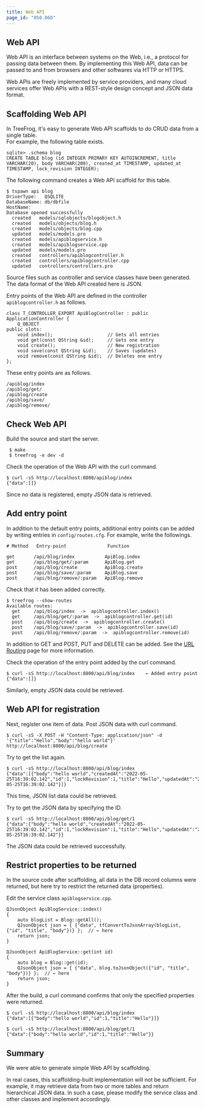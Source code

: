 ```yaml
---
title: Web API
page_id: "050.060"
---
```


## Web API

Web API is an interface between systems on the Web, i.e., a protocol for passing data between them. By implementing this Web API, data can be passed to and from browsers and other softwares via HTTP or HTTPS.

Web APIs are freely implemented by service providers, and many cloud services offer Web APIs with a REST-style design concept and JSON data format.

## Scaffolding Web API

In TreeFrog, it's easy to generate Web API scaffolds to do CRUD data from a single table.  
For example, the following table exists.

```
sqlite> .schema blog
CREATE TABLE blog (id INTEGER PRIMARY KEY AUTOINCREMENT, title VARCHAR(20), body VARCHAR(200), created_at TIMESTAMP, updated_at TIMESTAMP, lock_revision INTEGER);
```

The following command creates a Web API scaffold for this table.

```
$ tspawn api blog
DriverType:   QSQLITE
DatabaseName: db/dbfile
HostName:
Database opened successfully
  created   models/sqlobjects/blogobject.h
  created   models/objects/blog.h
  created   models/objects/blog.cpp
  updated   models/models.pro
  created   models/apiblogservice.h
  created   models/apiblogservice.cpp
  updated   models/models.pro
  created   controllers/apiblogcontroller.h
  created   controllers/apiblogcontroller.cpp
  updated   controllers/controllers.pro
```

Source files such as controller and service classes have been generated. The data format of the Web API created here is JSON.

Entry points of the Web API are defined in the controller `apiblogcontroller.h` as follows.

```
class T_CONTROLLER_EXPORT ApiBlogController : public ApplicationController {
    Q_OBJECT
public slots:
    void index();                    // Gets all entries
    void get(const QString &id);     // Gets one entry
    void create();                   // New registration
    void save(const QString &id);    // Saves (updates)
    void remove(const QString &id);  // Deletes one entry
};
```

These entry points are as follows.

```
/apiblog/index
/apiblog/get/
/apiblog/create
/apiblog/save/
/apiblog/remove/
```

## Check Web API

Build the source and start the server.

```
 $ make
 $ treefrog -e dev -d
```

Check the operation of the Web API with the curl command.

```
$ curl -sS http://localhost:8800/apiblog/index
{"data":[]}
```

Since no data is registered, empty JSON data is retrieved.

## Add entry point

In addition to the default entry points, additional entry points can be added by writing entries in `config/routes.cfg`. For example, write the followings.

```
# Method   Entry-point               Function

get       /api/blog/index           ApiBlog.index
get       /api/blog/get/:param      ApiBlog.get
post      /api/blog/create          ApiBlog.create
post      /api/blog/save/:param     ApiBlog.save
post      /api/blog/remove/:param   ApiBlog.remove
```

Check that it has been added correctly.

```
$ treefrog --show-routes
Available routes:
  get     /api/blog/index  ->  apiblogcontroller.index()
  get     /api/blog/get/:param  ->  apiblogcontroller.get(id)
  post    /api/blog/create  ->  apiblogcontroller.create()
  post    /api/blog/save/:param  ->  apiblogcontroller.save(id)
  post    /api/blog/remove/:param  ->  apiblogcontroller.remove(id)
```

In addition to GET and POST, PUT and DELETE can be added. See the [URL Routing](/en/user-guide/controller/url-routing.html) page for more information.

Check the operation of the entry point added by the curl command.

```
$ curl -sS http://localhost:8800/api/blog/index    ← Added entry point
{"data":[]}
```

Similarly, empty JSON data could be retrieved.

## Web API for registration

Next, register one item of data. Post JSON data with curl command.

```
$ curl -sS -X POST -H "Content-Type: application/json" -d '{"title":"Hello","body":"hello world"}'  http://localhost:8800/api/blog/create
```

Try to get the list again.

```
$ curl -sS http://localhost:8800/api/blog/index
{"data":[{"body":"hello world","createdAt":"2022-05-25T16:39:02.142","id":1,"lockRevision":1,"title":"Hello","updatedAt":"2022-05-25T16:39:02.142"}]}
```

This time, JSON list data could be retrieved.

Try to get the JSON data by specifying the ID.

```
$ curl -sS http://localhost:8800/api/blog/get/1
{"data":{"body":"hello world","createdAt":"2022-05-25T16:39:02.142","id":1,"lockRevision":1,"title":"Hello","updatedAt":"2022-05-25T16:39:02.142"}}
```

The JSON data could be retrieved successfully.

## Restrict properties to be returned

In the source code after scaffolding, all data in the DB record columns were returned, but here try to restrict the returned data (properties).

Edit the service class `apiblogservice.cpp`.

```
QJsonObject ApiBlogService::index()
{
    auto blogList = Blog::getAll();
    QJsonObject json = { {"data", tfConvertToJsonArray(blogList, {"id", "title", "body"})} };  // ← here
    return json;
}

QJsonObject ApiBlogService::get(int id)
{
    auto blog = Blog::get(id);
    QJsonObject json = { {"data", blog.toJsonObject({"id", "title", "body"})} };  // ← here
    return json;
}
```

After the build, a curl command confirms that only the specified properties were returned.

```
$ curl -sS http://localhost:8800/api/blog/index
{"data":[{"body":"hello world","id":1,"title":"Hello"}]}

$ curl -sS http://localhost:8800/api/blog/get/1
{"data":{"body":"hello world","id":1,"title":"Hello"}}
```

## Summary

We were able to generate simple Web API by scaffolding.

In real cases, this scaffolding-built implementation will not be sufficient. For example, it may retrieve data from two or more tables and return hierarchical JSON data. In such a case, please modify the service class and other classes and implement accordingly.
